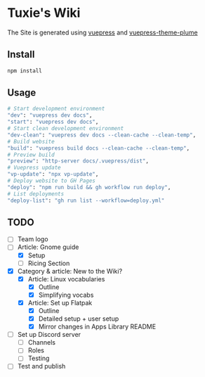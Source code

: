 # Tuxie's Wiki

The Site is generated using [vuepress](https://vuepress.vuejs.org/) and [vuepress-theme-plume](https://github.com/pengzhanbo/vuepress-theme-plume)

## Install

```sh
npm install
```

## Usage

```sh
# Start development environment
"dev": "vuepress dev docs",
"start": "vuepress dev docs",
# Start clean development environment
"dev-clean": "vuepress dev docs --clean-cache --clean-temp",
# Build website
"build": "vuepress build docs --clean-cache --clean-temp",
# Preview build
"preview": "http-server docs/.vuepress/dist",
# Vuepress update
"vp-update": "npx vp-update",
# Deploy website to GH Pages
"deploy": "npm run build && gh workflow run deploy",
# List deployments
"deploy-list": "gh run list --workflow=deploy.yml"
```

## TODO

- [ ] Team logo
- [ ] Article: Gnome guide
  - [x] Setup
  - [ ] Ricing Section
- [x] Category & article: New to the Wiki?
  - [x] Article: Linux vocabularies
    - [x] Outline
    - [x] Simplifying vocabs
  - [x] Article: Set up Flatpak
    - [x] Outline
    - [x] Detailed setup + user setup
    - [x] Mirror changes in Apps Library README
- [ ] Set up Discord server
  - [ ] Channels
  - [ ] Roles
  - [ ] Testing
- [ ] Test and publish
